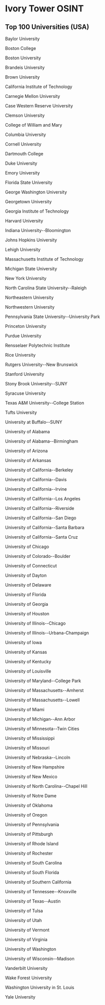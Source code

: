 # Ivory Tower OSINT

## Top 100 Universities (USA)

Baylor University

Boston College

Boston University

Brandeis University

Brown University

California Institute of Technology

Carnegie Mellon University

Case Western Reserve University

Clemson University

College of William and Mary

Columbia University

Cornell University

Dartmouth College

Duke University

Emory University

Florida State University

George Washington University

Georgetown University

Georgia Institute of Technology

Harvard University

Indiana University--Bloomington

Johns Hopkins University

Lehigh University

Massachusetts Institute of Technology

Michigan State University

New York University

North Carolina State University--Raleigh

Northeastern University

Northwestern University

Pennsylvania State University--University Park

Princeton University

Purdue University

Rensselaer Polytechnic Institute

Rice University

Rutgers University--New Brunswick

Stanford University

Stony Brook University--SUNY

Syracuse University

Texas A&M University--College Station

Tufts University

University at Buffalo--SUNY

University of Alabama

University of Alabama--Birmingham

University of Arizona

University of Arkansas

University of California--Berkeley

University of California--Davis

University of California--Irvine

University of California--Los Angeles

University of California--Riverside

University of California--San Diego

University of California--Santa Barbara

University of California--Santa Cruz

University of Chicago

University of Colorado--Boulder

University of Connecticut

University of Dayton

University of Delaware

University of Florida

University of Georgia

University of Houston

University of Illinois--Chicago

University of Illinois--Urbana-Champaign

University of Iowa

University of Kansas

University of Kentucky

University of Louisville

University of Maryland--College Park

University of Massachusetts--Amherst

University of Massachusetts--Lowell

University of Miami

University of Michigan--Ann Arbor

University of Minnesota--Twin Cities

University of Mississippi

University of Missouri

University of Nebraska--Lincoln

University of New Hampshire

University of New Mexico

University of North Carolina--Chapel Hill

University of Notre Dame

University of Oklahoma

University of Oregon

University of Pennsylvania

University of Pittsburgh

University of Rhode Island

University of Rochester

University of South Carolina

University of South Florida

University of Southern California

University of Tennessee--Knoxville

University of Texas--Austin

University of Tulsa

University of Utah

University of Vermont

University of Virginia

University of Washington

University of Wisconsin--Madison

Vanderbilt University

Wake Forest University

Washington University in St. Louis

Yale University
